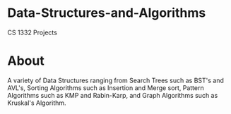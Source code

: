 # Data-Structures-and-Algorithms
CS 1332 Projects
# About
A variety of Data Structures ranging from Search Trees such as BST's and AVL's, Sorting Algorithms such as Insertion and Merge sort, Pattern Algorithms such as KMP and Rabin-Karp, and Graph Algorithms such as Kruskal's Algorithm.
